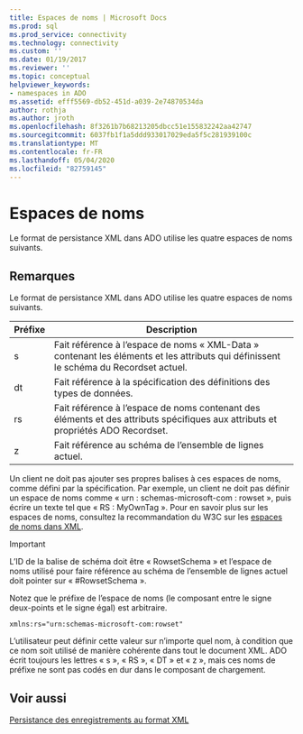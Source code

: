 ```yaml
---
title: Espaces de noms | Microsoft Docs
ms.prod: sql
ms.prod_service: connectivity
ms.technology: connectivity
ms.custom: ''
ms.date: 01/19/2017
ms.reviewer: ''
ms.topic: conceptual
helpviewer_keywords:
- namespaces in ADO
ms.assetid: efff5569-db52-451d-a039-2e74870534da
author: rothja
ms.author: jroth
ms.openlocfilehash: 8f3261b7b68213205dbcc51e155832242aa42747
ms.sourcegitcommit: 6037fb1f1a5ddd933017029eda5f5c281939100c
ms.translationtype: MT
ms.contentlocale: fr-FR
ms.lasthandoff: 05/04/2020
ms.locfileid: "82759145"
---
```

# <a name="namespaces"></a>Espaces de noms
Le format de persistance XML dans ADO utilise les quatre espaces de noms suivants.  
  
## <a name="remarks"></a>Remarques  
 Le format de persistance XML dans ADO utilise les quatre espaces de noms suivants.  
  
|Préfixe|Description|  
|------------|-----------------|  
|s|Fait référence à l’espace de noms « XML-Data » contenant les éléments et les attributs qui définissent le schéma du Recordset actuel.|  
|dt|Fait référence à la spécification des définitions des types de données.|  
|rs|Fait référence à l’espace de noms contenant des éléments et des attributs spécifiques aux attributs et propriétés ADO Recordset.|  
|z|Fait référence au schéma de l’ensemble de lignes actuel.|  
  
 Un client ne doit pas ajouter ses propres balises à ces espaces de noms, comme défini par la spécification. Par exemple, un client ne doit pas définir un espace de noms comme « urn : schemas-microsoft-com : rowset », puis écrire un texte tel que « RS : MyOwnTag ». Pour en savoir plus sur les espaces de noms, consultez la recommandation du W3C sur les [espaces de noms dans XML](http://www.w3.org/TR/REC-xml-names/).  
  
> [!IMPORTANT]
>  L’ID de la balise de schéma doit être « RowsetSchema » et l’espace de noms utilisé pour faire référence au schéma de l’ensemble de lignes actuel doit pointer sur « #RowsetSchema ».  
  
 Notez que le préfixe de l’espace de noms (le composant entre le signe deux-points et le signe égal) est arbitraire.  
  
```  
xmlns:rs="urn:schemas-microsoft-com:rowset"  
```  
  
 L’utilisateur peut définir cette valeur sur n’importe quel nom, à condition que ce nom soit utilisé de manière cohérente dans tout le document XML. ADO écrit toujours les lettres « s », « RS », « DT » et « z », mais ces noms de préfixe ne sont pas codés en dur dans le composant de chargement.  
  
## <a name="see-also"></a>Voir aussi  
 [Persistance des enregistrements au format XML](../../../ado/guide/data/persisting-records-in-xml-format.md)

